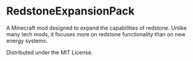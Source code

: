 # RedstoneExpansionPack

A Minecraft mod designed to expand the capabilities of redstone. Unlike many tech mods, it focuses more on redstone functionality than on new energy systems.

Distributed under the MIT License.
